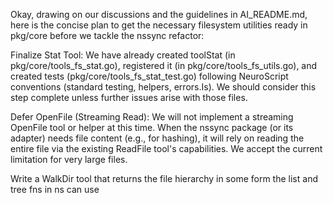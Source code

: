 Okay, drawing on our discussions and the guidelines in AI_README.md, here is the concise plan to get the necessary filesystem utilities ready in pkg/core before we tackle the nssync refactor:

Finalize Stat Tool: We have already created toolStat (in pkg/core/tools_fs_stat.go), registered it (in pkg/core/tools_fs_utils.go), and created tests (pkg/core/tools_fs_stat_test.go) following NeuroScript conventions (standard testing, helpers, errors.Is). We should consider this step complete unless further issues arise with those files.

Defer OpenFile (Streaming Read): We will not implement a streaming OpenFile tool or helper at this time. When the nssync package (or its adapter) needs file content (e.g., for hashing), it will rely on reading the entire file via the existing ReadFile tool's capabilities. We accept the current limitation for very large files.

Write a WalkDir tool that returns the file hierarchy in some form the list and tree fns in ns can use

